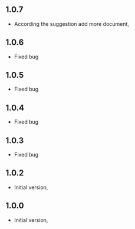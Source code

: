 ## 1.0.7

- According the suggestion add more document,

## 1.0.6

- Fixed bug

## 1.0.5

- Fixed bug

## 1.0.4

- Fixed bug

## 1.0.3

- Fixed bug

## 1.0.2

- Initial version,

## 1.0.0

- Initial version,